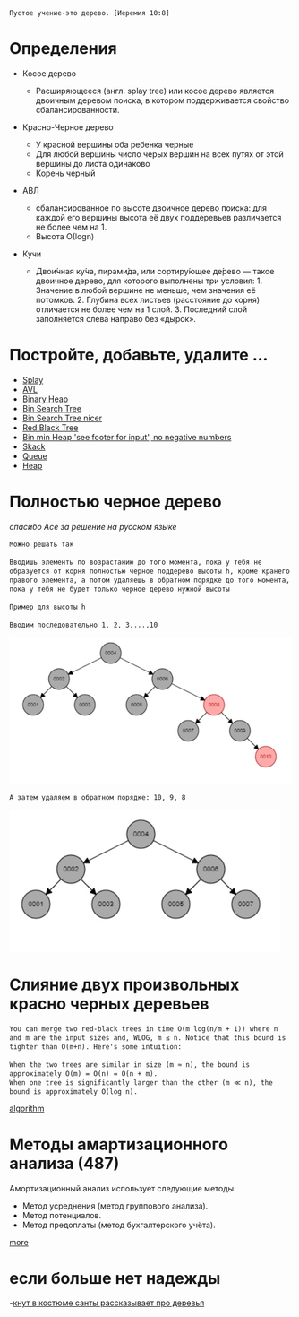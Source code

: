 ```
Пустое учение-это дерево. [Иеремия 10:8]
```
# Определения

- Косое дерево
  - Расширяющееся (англ. splay tree) или косое дерево является двоичным деревом поиска, в котором поддерживается свойство сбалансированности.
  
- Красно-Черное дерево
  - У красной вершины оба ребенка черные
  - Для любой вершины число черых вершин на всех путях от этой вершины до листа одинаково
  - Корень черный
  
- АВЛ
  - сбалансированное по высоте двоичное дерево поиска: для каждой его вершины высота её двух поддеревьев различается не более чем на 1.
  - Высота О(logn)

- Кучи
  - Двои́чная ку́ча, пирами́да, или сортиру́ющее де́рево — такое двоичное дерево, для которого выполнены три условия: 1. Значение в любой вершине не меньше, чем значения её потомков. 2. Глубина всех листьев (расстояние до корня) отличается не более чем на 1 слой. 3. Последний слой заполняется слева направо без «дырок».

# Постройте, добавьте, удалите ...

- [Splay](http://www.cs.armstrong.edu/liang/animation/web/SplayTree.html)
- [AVL](http://www.cs.armstrong.edu/liang/animation/web/AVLTree.html)
- [Binary Heap](http://btv.melezinek.cz/binary-heap.html)
- [Bin Search Tree](http://btv.melezinek.cz/binary-search-tree.html)
- [Bin Search Tree nicer](https://yongdanielliang.github.io/animation/web/BST.html)
- [Red Black Tree](http://www.cs.armstrong.edu/liang/animation/web/RBTree.html)
- [Bin min Heap 'see footer for input', no negative numbers](https://www.codelike.in/animation/binary-min-heap)
- [Skack](https://yongdanielliang.github.io/animation/web/Stack.html)
- [Queue](https://yongdanielliang.github.io/animation/web/Queue.html)
- [Heap](https://yongdanielliang.github.io/animation/web/Heap.html)

# Полностью черное дерево

*спасибо Асе за решение на русском языке*
```
Можно решать так
 
Вводишь элементы по возрастанию до того момента, пока у тебя не образуется от корня полностью черное поддерево высоты h, кроме кранего правого элемента, а потом удаляешь в обратном порядке до того момента, пока у тебя не будет только черное дерево нужной высоты

Пример для высоты h
 
Вводим последовательно 1, 2, 3,...,10
```
![спасибо, ася](rk2/avs_black_rbt.jpg)
```
А затем удаляем в обратном порядке: 10, 9, 8
```
![спасибо, ася](rk2/avs_black_rbt_fin.jpg)

 # Слияние двух произвольных красно черных деревьев
 
 ```
 You can merge two red-black trees in time O(m log(n/m + 1)) where n and m are the input sizes and, WLOG, m ≤ n. Notice that this bound is tighter than O(m+n). Here's some intuition:

When the two trees are similar in size (m ≈ n), the bound is approximately O(m) = O(n) = O(n + m).
When one tree is significantly larger than the other (m ≪ n), the bound is approximately O(log n).
 ```
 [algorithm](https://vk.com/away.php?to=https%3A%2F%2Fen.wikipedia.org%2Fwiki%2FRed%25E2%2580%2593black_tree%23Set_operations_and_bulk_operations&cc_key=)

# Методы амартизационного анализа (487)

Амортизационный анализ использует следующие методы:

- Метод усреднения (метод группового анализа).
- Метод потенциалов.
- Метод предоплаты (метод бухгалтерского учёта).

[more](https://neerc.ifmo.ru/wiki/index.php?title=Амортизационный_анализ)

# если больше нет надежды

-[кнут в костюме санты рассказывает про деревья](https://youtu.be/axUgEAgrSB8)

